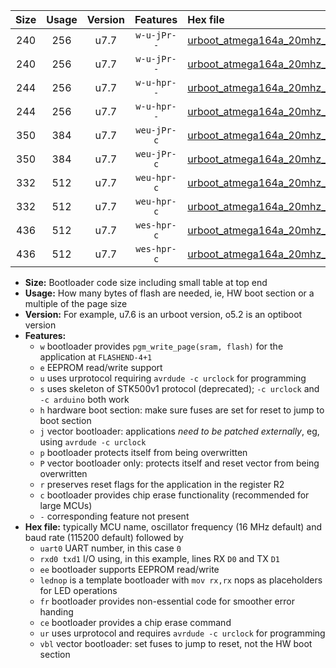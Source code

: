 |Size|Usage|Version|Features|Hex file|
|:-:|:-:|:-:|:-:|:--|
|240|256|u7.7|`w-u-jPr--`|[urboot_atmega164a_20mhz_115200bps_uart0_rxd0_txd1_lednop_ur_vbl.hex](https://raw.githubusercontent.com/stefanrueger/urboot.hex/main/mcus/atmega164a/fcpu_20mhz/115200_bps/urboot_atmega164a_20mhz_115200bps_uart0_rxd0_txd1_lednop_ur_vbl.hex)|
|240|256|u7.7|`w-u-jPr--`|[urboot_atmega164a_20mhz_115200bps_uart1_rxd2_txd3_lednop_ur_vbl.hex](https://raw.githubusercontent.com/stefanrueger/urboot.hex/main/mcus/atmega164a/fcpu_20mhz/115200_bps/urboot_atmega164a_20mhz_115200bps_uart1_rxd2_txd3_lednop_ur_vbl.hex)|
|244|256|u7.7|`w-u-hpr--`|[urboot_atmega164a_20mhz_115200bps_uart0_rxd0_txd1_lednop_fr_ur.hex](https://raw.githubusercontent.com/stefanrueger/urboot.hex/main/mcus/atmega164a/fcpu_20mhz/115200_bps/urboot_atmega164a_20mhz_115200bps_uart0_rxd0_txd1_lednop_fr_ur.hex)|
|244|256|u7.7|`w-u-hpr--`|[urboot_atmega164a_20mhz_115200bps_uart1_rxd2_txd3_lednop_fr_ur.hex](https://raw.githubusercontent.com/stefanrueger/urboot.hex/main/mcus/atmega164a/fcpu_20mhz/115200_bps/urboot_atmega164a_20mhz_115200bps_uart1_rxd2_txd3_lednop_fr_ur.hex)|
|350|384|u7.7|`weu-jPr-c`|[urboot_atmega164a_20mhz_115200bps_uart0_rxd0_txd1_ee_lednop_fr_ce_ur_vbl.hex](https://raw.githubusercontent.com/stefanrueger/urboot.hex/main/mcus/atmega164a/fcpu_20mhz/115200_bps/urboot_atmega164a_20mhz_115200bps_uart0_rxd0_txd1_ee_lednop_fr_ce_ur_vbl.hex)|
|350|384|u7.7|`weu-jPr-c`|[urboot_atmega164a_20mhz_115200bps_uart1_rxd2_txd3_ee_lednop_fr_ce_ur_vbl.hex](https://raw.githubusercontent.com/stefanrueger/urboot.hex/main/mcus/atmega164a/fcpu_20mhz/115200_bps/urboot_atmega164a_20mhz_115200bps_uart1_rxd2_txd3_ee_lednop_fr_ce_ur_vbl.hex)|
|332|512|u7.7|`weu-hpr-c`|[urboot_atmega164a_20mhz_115200bps_uart0_rxd0_txd1_ee_lednop_fr_ce_ur.hex](https://raw.githubusercontent.com/stefanrueger/urboot.hex/main/mcus/atmega164a/fcpu_20mhz/115200_bps/urboot_atmega164a_20mhz_115200bps_uart0_rxd0_txd1_ee_lednop_fr_ce_ur.hex)|
|332|512|u7.7|`weu-hpr-c`|[urboot_atmega164a_20mhz_115200bps_uart1_rxd2_txd3_ee_lednop_fr_ce_ur.hex](https://raw.githubusercontent.com/stefanrueger/urboot.hex/main/mcus/atmega164a/fcpu_20mhz/115200_bps/urboot_atmega164a_20mhz_115200bps_uart1_rxd2_txd3_ee_lednop_fr_ce_ur.hex)|
|436|512|u7.7|`wes-hpr-c`|[urboot_atmega164a_20mhz_115200bps_uart0_rxd0_txd1_ee_lednop_fr_ce.hex](https://raw.githubusercontent.com/stefanrueger/urboot.hex/main/mcus/atmega164a/fcpu_20mhz/115200_bps/urboot_atmega164a_20mhz_115200bps_uart0_rxd0_txd1_ee_lednop_fr_ce.hex)|
|436|512|u7.7|`wes-hpr-c`|[urboot_atmega164a_20mhz_115200bps_uart1_rxd2_txd3_ee_lednop_fr_ce.hex](https://raw.githubusercontent.com/stefanrueger/urboot.hex/main/mcus/atmega164a/fcpu_20mhz/115200_bps/urboot_atmega164a_20mhz_115200bps_uart1_rxd2_txd3_ee_lednop_fr_ce.hex)|

- **Size:** Bootloader code size including small table at top end
- **Usage:** How many bytes of flash are needed, ie, HW boot section or a multiple of the page size
- **Version:** For example, u7.6 is an urboot version, o5.2 is an optiboot version
- **Features:**
  + `w` bootloader provides `pgm_write_page(sram, flash)` for the application at `FLASHEND-4+1`
  + `e` EEPROM read/write support
  + `u` uses urprotocol requiring `avrdude -c urclock` for programming
  + `s` uses skeleton of STK500v1 protocol (deprecated); `-c urclock` and `-c arduino` both work
  + `h` hardware boot section: make sure fuses are set for reset to jump to boot section
  + `j` vector bootloader: applications *need to be patched externally*, eg, using `avrdude -c urclock`
  + `p` bootloader protects itself from being overwritten
  + `P` vector bootloader only: protects itself and reset vector from being overwritten
  + `r` preserves reset flags for the application in the register R2
  + `c` bootloader provides chip erase functionality (recommended for large MCUs)
  + `-` corresponding feature not present
- **Hex file:** typically MCU name, oscillator frequency (16 MHz default) and baud rate (115200 default) followed by
  + `uart0` UART number, in this case `0`
  + `rxd0 txd1` I/O using, in this example, lines RX `D0` and TX `D1`
  + `ee` bootloader supports EEPROM read/write
  + `lednop` is a template bootloader with `mov rx,rx` nops as placeholders for LED operations
  + `fr` bootloader provides non-essential code for smoother error handing
  + `ce` bootloader provides a chip erase command
  + `ur` uses urprotocol and requires `avrdude -c urclock` for programming
  + `vbl` vector bootloader: set fuses to jump to reset, not the HW boot section
